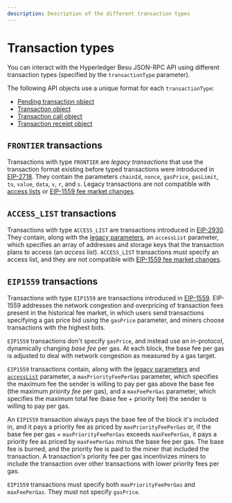 ```yaml
---
description: Description of the different transaction types
---
```


# Transaction types

You can interact with the Hyperledger Besu JSON-RPC API using different transaction types (specified by
the `transactionType` parameter).

The following API objects use a unique format for each `transactionType`:

- [Pending transaction object](../../Reference/API-Objects.md#pending-transaction-object)
- [Transaction object](../../Reference/API-Objects.md#transaction-object)
- [Transaction call object](../../Reference/API-Objects.md#transaction-call-object)
- [Transaction receipt object](../../Reference/API-Objects.md#transaction-receipt-object)

## `FRONTIER` transactions

Transactions with type `FRONTIER` are *legacy transactions* that use the transaction format existing before typed
transactions were introduced in [EIP-2718](https://eips.ethereum.org/EIPS/eip-2718).
They contain the parameters `chainId`, `nonce`, `gasPrice`, `gasLimit`, `to`, `value`, `data`, `v`, `r`, and `s`.
Legacy transactions are not compatible with [access lists](#access_list-transactions) or
[EIP-1559 fee market changes](#eip1559-transactions).

## `ACCESS_LIST` transactions

Transactions with type `ACCESS_LIST` are transactions introduced in
[EIP-2930](https://eips.ethereum.org/EIPS/eip-2930).
They contain, along with the [legacy parameters](#frontier-transactions), an `accessList` parameter, which specifies an
array of addresses and storage keys that the transaction plans to access (an *access list*).
`ACCESS_LIST` transactions must specify an access list, and they are not compatible with
[EIP-1559 fee market changes](#eip1559-transactions).

## `EIP1559` transactions

Transactions with type `EIP1559` are transactions introduced in
[EIP-1559](https://github.com/ethereum/EIPs/blob/master/EIPS/eip-1559.md).
EIP-1559 addresses the network congestion and overpricing of transaction fees present in the historical fee market,
in which users send transactions specifying a gas price bid using the `gasPrice` parameter, and miners choose
transactions with the highest bids.

`EIP1559` transactions don't specify `gasPrice`, and instead use an in-protocol, dynamically changing *base fee* per gas.
At each block, the base fee per gas is adjusted to deal with network congestion as measured by a gas target.

`EIP1559` transactions contain, along with the [legacy parameters](#frontier-transactions) and
[`accessList`](#access_list-transactions) parameter, a `maxPriorityFeePerGas` parameter, which specifies the maximum fee
the sender is willing to pay per gas above the base fee (the maximum *priority fee* per gas), and a `maxFeePerGas`
parameter, which specifies the maximum total fee (base fee + priority fee) the sender is willing to pay per gas.

An `EIP1559` transaction always pays the base fee of the block it's included in, and it pays a priority fee as priced by
`maxPriorityFeePerGas` or, if the base fee per gas + `maxPriorityFeePerGas` exceeds `maxFeePerGas`, it pays a priority
fee as priced by `maxFeePerGas` minus the base fee per gas.
The base fee is burned, and the priority fee is paid to the miner that included the transaction.
A transaction's priority fee per gas incentivizes miners to include the transaction over other transactions with lower
priority fees per gas.

`EIP1559` transactions must specify both `maxPriorityFeePerGas` and `maxFeePerGas`.
They must not specify `gasPrice`.
